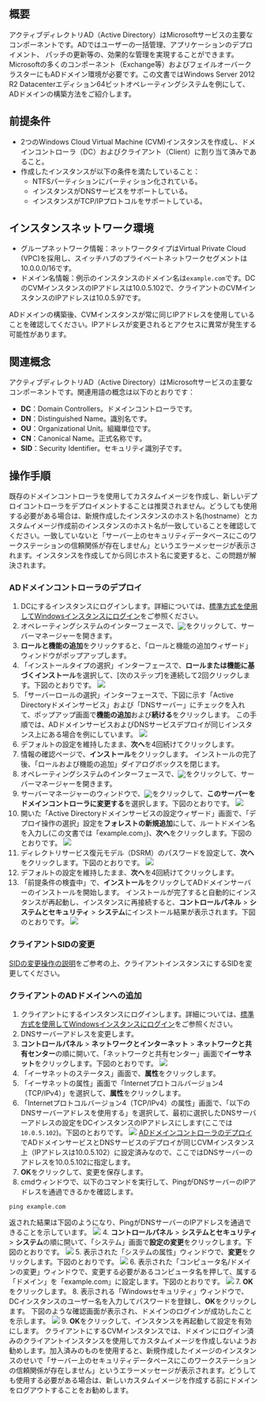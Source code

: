 ## 概要
アクティブディレクトリAD（Active Directory）はMicrosoftサービスの主要なコンポーネントです。ADではユーザーの一括管理、アプリケーションのデプロイメント、 パッチの更新等の、効果的な管理を実現することができます。Microsoftの多くのコンポーネント（Exchange等）およびフェイルオーバークラスターにもADドメイン環境が必要です。この文書ではWindows Server 2012 R2 Datacenterエディション64ビットオペレーティングシステムを例にして、ADドメインの構築方法をご紹介します。

##  前提条件

- 2つのWindows Cloud Virtual Machine (CVM)インスタンスを作成し、ドメインコントローラ（DC）およびクライアント（Client）に割り当て済みであること。
- 作成したインスタンスが以下の条件を満たしていること：
	- NTFSパーティションにパーティション化されている。
	- インスタンスがDNSサービスをサポートしている。
	- インスタンスがTCP/IPプロトコルをサポートしている。

## インスタンスネットワーク環境
- グループネットワーク情報：ネットワークタイプはVirtual Private Cloud (VPC)を採用し、スイッチハブのプライベートネットワークセグメントは10.0.0.0/16です。
- ドメイン名情報：例示のインスタンスのドメイン名は`example.com`です。DCのCVMインスタンスのIPアドレスは10.0.5.102で、クライアントのCVMインスタンスのIPアドレスは10.0.5.97です。
<dx-alert infotype="notice" title="">
ADドメインの構築後、CVMインスタンスが常に同じIPアドレスを使用していることを確認してください。IPアドレスが変更されるとアクセスに異常が発生する可能性があります。
</dx-alert>



## 関連概念
アクティブディレクトリAD（Active Directory）はMicrosoftサービスの主要なコンポーネントです。関連用語の概念は以下のとおりです：
- **DC**：Domain Controllers。ドメインコントローラです。
- **DN**：Distinguished Name。識別名です。
- **OU**：Organizational Unit。組織単位です。
- **CN**：Canonical Name。正式名称です。
- **SID**：Security Identifier。セキュリティ識別子です。


## 操作手順

<dx-alert infotype="explain" title="">
既存のドメインコントローラを使用してカスタムイメージを作成し、新しいデプロイコントローラをデプロイメントすることは推奨されません。どうしても使用する必要がある場合は、新規作成したインスタンスのホスト名(hostname）とカスタムイメージ作成前のインスタンスのホスト名が一致していることを確認してください。一致していないと「サーバー上のセキュリティデータベースにこのワークステーションの信頼関係が存在しません」というエラーメッセージが表示されます。インスタンスを作成してから同じホスト名に変更すると、この問題が解決されます。
</dx-alert>



### ADドメインコントローラのデプロイ[](id:Step1)
1. DCにするインスタンスにログインします。詳細については、[標準方式を使用してWindowsインスタンスにログイン](https://intl.cloud.tencent.com/document/product/213/41018)をご参照ください。
2. オペレーティングシステムのインターフェースで、<img src="https://main.qcloudimg.com/raw/f779581f1ce3edfead8c725ce1504009.png" style="margin:-3px 0px">をクリックして、サーバーマネージャーを開きます。
3. **ロールと機能の追加**をクリックすると、「ロールと機能の追加ウィザード」ウィンドウがポップアップします。
4. 「インストールタイプの選択」インターフェースで、**ロールまたは機能に基づくインストール**を選択して、[次のステップ]を連続して2回クリックします。下図のとおりです。
![](https://qcloudimg.tencent-cloud.cn/raw/413f2376200fe7a64d56035206ac2c21.png)
5. 「サーバーロールの選択」インターフェースで、下図に示す「Active Directoryドメインサービス」および「DNSサーバー」にチェックを入れて、ポップアップ画面で**機能の追加**および**続ける**をクリックします。
この手順では、ADドメインサービスおよびDNSサービスデプロイが同じインスタンス上にある場合を例にしています。
![](https://qcloudimg.tencent-cloud.cn/raw/a9f62f646661dc1c3559b12328ed8077.png)
6. デフォルトの設定を維持したまま、**次へ**を4回続けてクリックします。
7. 情報の確認ページで、**インストール**をクリックします。
インストールの完了後、「ロールおよび機能の追加」ダイアログボックスを閉じます。
8. オペレーティングシステムのインターフェースで、<img src="https://main.qcloudimg.com/raw/f779581f1ce3edfead8c725ce1504009.png" style="margin:-3px 0px">をクリックして、サーバーマネージャーを開きます。
9. サーバーマネージャーのウィンドウで、<img src="https://main.qcloudimg.com/raw/b7b26ebdfecb3b158adac1a37d7a23f3.png" style="margin:-3px 0px">をクリックして、**このサーバーをドメインコントローラに変更する**を選択します。下図のとおりです。
![](https://qcloudimg.tencent-cloud.cn/raw/bc6e02bf64866c4458ec6599babe09a2.png)
10. 開いた「Active Directoryドメインサービスの設定ウィザード」画面で、「デプロイ操作の選択」設定を**フォレストの新規追加**にして、ルートドメイン名を入力し(この文書では「example.com」)、**次へ**をクリックします。下図のとおりです。
![](https://qcloudimg.tencent-cloud.cn/raw/b91884139c592c76cf3547fa7c5de711.png)
11. ディレクトリサービス復元モデル（DSRM）のパスワードを設定して、**次へ**をクリックします。下図のとおりです。
![](https://qcloudimg.tencent-cloud.cn/raw/192ba48444d9fef4faf46a2c5eb73983.png)
12. デフォルトの設定を維持したまま、**次へ**を4回続けてクリックします。
13. 「前提条件の検査中」で、**インストール**をクリックしてADドメインサーバーのインストールを開始します。
インストールが完了すると自動的にインスタンスが再起動し、インスタンスに再接続すると、**コントロールパネル** > **システムとセキュリティ** > **システム**にインストール結果が表示されます。下図のとおりです。
![](https://qcloudimg.tencent-cloud.cn/raw/32475970bbb3c6ff99a6ced08c3e72e1.png)

### クライアントSIDの変更
[SIDの変更操作の説明](https://intl.cloud.tencent.com/document/product/213/4829)をご参考の上、クライアントインスタンスにするSIDを変更してください。


### クライアントのADドメインへの追加
1. クライアントにするインスタンスにログインします。詳細については、[標準方式を使用してWindowsインスタンスにログイン](https://intl.cloud.tencent.com/document/product/213/41018)をご参照ください。
2. DNSサーバーアドレスを変更します。
  1. **コントロールパネル** > **ネットワークとインターネット** > **ネットワークと共有センター**の順に開いて、「ネットワークと共有センター」画面で**イーサネット**をクリックします。下図のとおりです。
![](https://qcloudimg.tencent-cloud.cn/raw/ecbcc37005bc2924ab9cb76055fd0666.png)
  2. 「イーサネットのステータス」画面で、**属性**をクリックします。
  3. 「イーサネットの属性」画面で「Internetプロトコルバージョン4（TCP/IPv4）」を選択して、**属性**をクリックします。
  4. 「Internetプロトコルバージョン4（TCP/IPv4）の属性」画面で、「以下のDNSサーバーアドレスを使用する」を選択して、最初に選択したDNSサーバーアドレスの設定をDCインスタンスのIPアドレスにします(ここでは`10.0.5.102`)。下図のとおりです。
    ![](https://qcloudimg.tencent-cloud.cn/raw/2201da4809892efa26558b3a99e6d324.png)
    [ADドメインコントローラのデプロイ](#Step1)でADドメインサービスとDNSサービスのデプロイが同じCVMインスタンス上（IPアドレスは10.0.5.102）に設定済みなので、ここではDNSサーバーのアドレスを10.0.5.102に指定します。
 5. **OK**をクリックして、変更を保存します。
3. cmdウィンドウで、以下のコマンドを実行して、PingがDNSサーバーのIPアドレスを通過できるかを確認します。
```
ping example.com
```
返された結果は下図のようになり、PingがDNSサーバーのIPアドレスを通過できることを示しています。
![](https://qcloudimg.tencent-cloud.cn/raw/cfd1ab27a7aaaeb42f9a78c67e476a53.png)
4. **コントロールパネル** > **システムとセキュリティ** > **システム**の順に開いて、「システム」画面で**設定の変更**をクリックします。下図のとおりです。
![](https://qcloudimg.tencent-cloud.cn/raw/6fb71866831646df81ed08c47e10843a.png)
5. 表示された「システムの属性」ウィンドウで、**変更**をクリックします。下図のとおりです。
![](https://qcloudimg.tencent-cloud.cn/raw/dbfe2df50797ee5fc07cb2ede72dc7ba.png)
6. 表示された「コンピュータ名/ドメインの変更」ウィンドウで、変更する必要があるコンピュータ名を押して、属する「ドメイン」を「example.com」に設定します。下図のとおりです。
![](https://qcloudimg.tencent-cloud.cn/raw/52b3f11a0347a93eb52d47069d3def1a.png)
7. **OK**をクリックします。
8. 表示される「Windowsセキュリティ」ウィンドウで、DCインスタンスのユーザー名を入力してパスワードを登録し、**OK**をクリックします。
下図のような確認画面が表示され、ドメインのログインが成功したことを示します。
![](https://qcloudimg.tencent-cloud.cn/raw/80856c8d02b87e6b00ef44df88941e89.png)
9. **OK**をクリックして、インスタンスを再起動して設定を有効にします。
<dx-alert infotype="explain" title="">
クライアントにするCVMインスタンスでは、ドメインにログイン済みのクライアントインスタンスを使用してカスタムイメージを作成しないようお勧めします。加入済みのものを使用すると、新規作成したイメージのインスタンスのせいで「サーバー上のセキュリティデータベースにこのワークステーションの信頼関係が存在しません」というエラーメッセージが表示されます。どうしても使用する必要がある場合は、新しいカスタムイメージを作成する前にドメインをログアウトすることをお勧めします。
</dx-alert>

